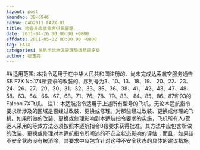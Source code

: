 ```yaml
---
layout: post
amendno: 39-6946
cadno: CAD2011-FA7X-01
title: 检查并改装乘客供氧管路
date: 2011-04-26 00:00:00 +0800
effdate: 2011-05-02 00:00:00 +0800
tag: FA7X
categories: 民航华北地区管理局适航审定处
author: 崔玉亮
---
```


##适用范围:
本指令适用于在中华人民共和国注册的、尚未完成达索航空服务通告SB F7X No.174所要求的改装的、序列号为3、10、13、18、19、 20、22、23、24、26、27、29、30、31、32、33、35、36、38、41、 42、43、47、48、58、63、64、66、67、68、71、76、78、79、83、 84、85、86、87和93的Falcon 7X飞机。
注1：本适航指令适用于上述所有型号的飞机，无论本适航指令要求所涉及的区域是否经过改装、更换或修理。对那些经过改装、更换或修理的飞机，如果所做的改装、更换或修理影响到本适航指令要求的实施，飞机所有人/营运人采用的等效方法必须按照本适航指令B段要求获得批准。其方法中应包含所做的改装、更换或修理对本适航指令所阐述的不安全状态影响的评估；而且，如果该不安全状态没有被消除，其要求中应包含针对这种不安全状态的具体的建议措施。

